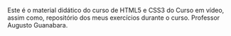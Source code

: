 Este é o material didático do curso de HTML5 e CSS3 do Curso em vídeo, assim como, repositório dos meus exercícios durante o curso.
Professor Augusto Guanabara.
